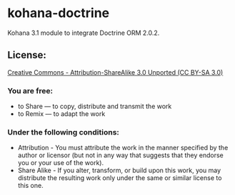 kohana-doctrine
===============

Kohana 3.1 module to integrate Doctrine ORM 2.0.2.


License:
--------

[Creative Commons - Attribution-ShareAlike 3.0 Unported (CC BY-SA 3.0)](http://creativecommons.org/licenses/by-sa/3.0/)


### You are free:
* to Share — to copy, distribute and transmit the work
* to Remix — to adapt the work

### Under the following conditions:
* Attribution - You must attribute the work in the manner specified by the author or licensor (but not in any way that suggests that they endorse you or your use of the work).
* Share Alike - If you alter, transform, or build upon this work, you may distribute the resulting work only under the same or similar license to this one.